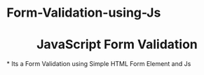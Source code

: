 # Form-Validation-using-Js
<h1 align='center'>JavaScript Form Validation</h1>
* Its a Form Validation using Simple HTML Form Element and Js 
